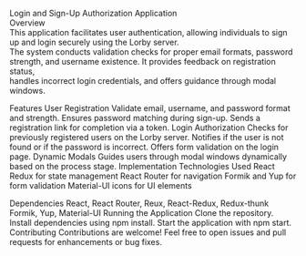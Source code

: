 Login and Sign-Up Authorization Application  
Overview  
This application facilitates user authentication, allowing individuals to sign up and login securely using the Lorby server.   
The system conducts validation checks for proper email formats, password strength, and username existence. It provides feedback on registration status,   
handles incorrect login credentials, and offers guidance through modal windows.  

Features
User Registration
Validate email, username, and password format and strength.
Ensures password matching during sign-up.
Sends a registration link for completion via a token.
Login Authorization
Checks for previously registered users on the Lorby server.
Notifies if the user is not found or if the password is incorrect.
Offers form validation on the login page.
Dynamic Modals
Guides users through modal windows dynamically based on the process stage.
Implementation
Technologies Used
React
Redux for state management
React Router for navigation
Formik and Yup for form validation
Material-UI icons for UI elements

Dependencies
React, React Router, Reux, React-Redux, Redux-thunk Formik, Yup, Material-UI
Running the Application
Clone the repository.
Install dependencies using npm install.
Start the application with npm start.
Contributing
Contributions are welcome! Feel free to open issues and pull requests for enhancements or bug fixes.
